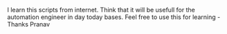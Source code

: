 I learn this scripts from internet. Think that it will be usefull for the automation engineer in day today bases.
Feel free to use this for learning
-Thanks Pranav
